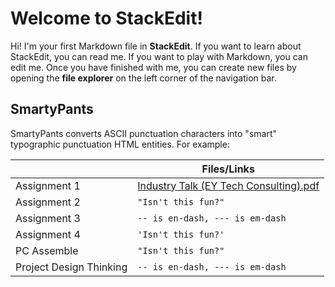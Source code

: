 # Welcome to StackEdit!

Hi! I'm your first Markdown file in **StackEdit**. If you want to learn about StackEdit, you can read me. If you want to play with Markdown, you can edit me. Once you have finished with me, you can create new files by opening the **file explorer** on the left corner of the navigation bar.

## SmartyPants

SmartyPants converts ASCII punctuation characters into "smart" typographic punctuation HTML entities. For example:

|                           |Files/Links                    |
|---------------------------|-------------------------------|
|Assignment 1               |[Industry Talk (EY Tech Consulting).pdf](https://github.com/user-attachments/files/18557902/Industry.Talk.EY.Tech.Consulting.pdf)           |
|Assignment 2               |`"Isn't this fun?"`            |
|Assignment 3               |`-- is en-dash, --- is em-dash`|
|Assignment 4               |`'Isn't this fun?'`            |
|PC Assemble                |`"Isn't this fun?"`            |
|Project Design Thinking    |`-- is en-dash, --- is em-dash`|

